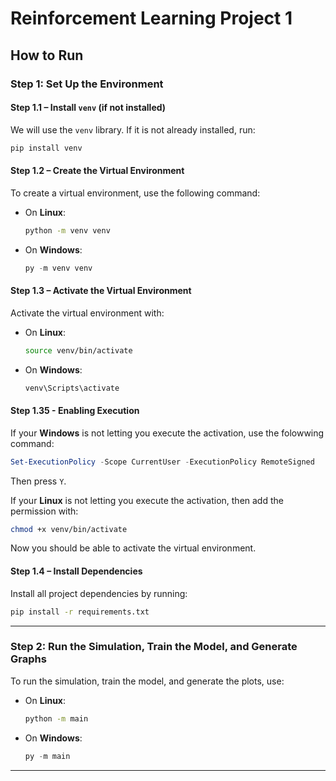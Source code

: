 # Reinforcement Learning Project 1

## How to Run

### Step 1: Set Up the Environment

#### Step 1.1 – Install `venv` (if not installed)

We will use the `venv` library. If it is not already installed, run:

```bash
pip install venv
```

#### Step 1.2 – Create the Virtual Environment

To create a virtual environment, use the following command:

* On **Linux**:

  ```bash
  python -m venv venv
  ```
* On **Windows**:

  ```powershell
  py -m venv venv
  ```

#### Step 1.3 – Activate the Virtual Environment

Activate the virtual environment with:

* On **Linux**:

  ```bash
  source venv/bin/activate
  ```
* On **Windows**:

  ```powershell
  venv\Scripts\activate
  ```

#### Step 1.35 - Enabling Execution

If your **Windows** is not letting you execute the activation, use the folowwing command:
```powershell
Set-ExecutionPolicy -Scope CurrentUser -ExecutionPolicy RemoteSigned
```
Then press `Y`.

If your **Linux** is not letting you execute the activation, then add the permission with:
```bash
chmod +x venv/bin/activate
```

Now you should be able to activate the virtual environment.

#### Step 1.4 – Install Dependencies

Install all project dependencies by running:

```bash
pip install -r requirements.txt
```

---

### Step 2: Run the Simulation, Train the Model, and Generate Graphs

To run the simulation, train the model, and generate the plots, use:

* On **Linux**:

  ```bash
  python -m main
  ```
* On **Windows**:

  ```powershell
  py -m main
  ```

---
